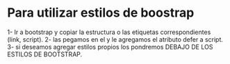 # Para utilizar estilos de boostrap
1- Ir a bootstrap y copiar la estructura o las etiquetas correspondientes (link, script).
2- las pegamos en el <head> y le agregamos el atributo defer a script.
3- si deseamos agregar estilos propios los pondremos DEBAJO DE LOS ESTILOS DE BOOTSTRAP.